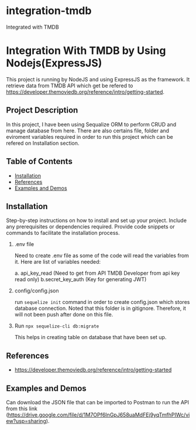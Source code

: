 # integration-tmdb
Integrated with TMDB

# Integration With TMDB by Using Nodejs(ExpressJS)

This project is running by NodeJS and using ExpressJS as the framework. It retrieve data from TMDB API which get be refered to https://developer.themoviedb.org/reference/intro/getting-started.

## Project Description

In this project, I have been using Sequalize ORM to perform CRUD and manage database from here. There are also certains file, folder and eviroment variables required in order to run this project which can be refered on Installation section.

## Table of Contents 

- [Installation](#installation)
- [References](#references)
- [Examples and Demos](#examples-and-demos)


## Installation

Step-by-step instructions on how to install and set up your project. Include any prerequisites or dependencies required. Provide code snippets or commands to facilitate the installation process.

1. .env file

    Need to create .env file as some of the code will read the variables from it. Here are list of variables needed:

     a. api_key_read (Need to get from API TMDB Developer from api key read only)
     b.secret_key_auth (Key for generating JWT)

2.   config/config.json

     run `sequelize init` command in order to create config.json which stores database connection. Noted that this folder is in gitignore.       Therefore, it will not been push after done on this file.

3. Run `npx sequelize-cli db:migrate`

   This helps in creating table on database that have been set up.


## References

- https://developer.themoviedb.org/reference/intro/getting-started

## Examples and Demos

Can download the JSON file that can be imported to Postman to run the API from this link (https://drive.google.com/file/d/1M7OPf6InGpJ658uaMdFEj9yqTmfhPIWc/view?usp=sharing).




